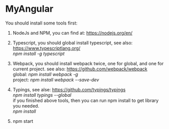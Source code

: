 # MyAngular

You should install some tools first:

1. NodeJs and NPM, you can find at: https://nodejs.org/en/  
2. Typescript, you should global install typescript, see also: https://www.typescriptlang.org/  
*npm install -g typescript*  
3. Webpack, you should install webpack twice, one for global, and one for current project. see also: https://github.com/webpack/webpack   
global: *npm install webpack -g*   
project: *npm install webpack --save-dev*   
4. Typings, see alse: https://github.com/typings/typings   
*npm install typings --global*   
if you finished above tools, then you can run npm install to get library you needed.   
*npm install*    

5. npm start
